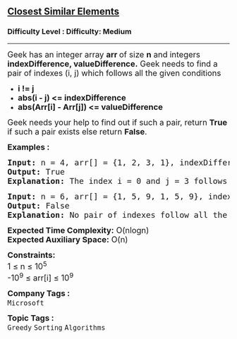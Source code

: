 <h2><a href="https://www.geeksforgeeks.org/problems/water-the-plants--141631/1?page=1&difficulty=Medium&status=unsolved,attempted&sortBy=accuracy">Closest Similar Elements</a></h2><h3>Difficulty Level : Difficulty: Medium</h3><hr><div class="problems_problem_content__Xm_eO"><p><span style="font-size: 18px;">Geek has an integer array <strong>arr </strong>of size <strong>n</strong>&nbsp;and integers <strong>indexDifference, valueDifference.</strong> Geek needs to find a pair of indexes (i, j) which follows all the given conditions<br></span></p>
<ul>
<li><strong><span style="font-size: 18px;">i != j</span></strong></li>
<li><strong><span style="font-size: 18px;">abs(i - j) &lt;= indexDifference</span></strong></li>
<li><strong><span style="font-size: 18px;">abs(Arr[i] - Arr[j]) &lt;= valueDifference</span></strong></li>
</ul>
<p><span style="font-size: 18px;">Geek needs your help to find out if such a pair, return <strong>True</strong> if such a pair exists else return <strong>False</strong>.</span></p>
<p><span style="font-size: 18px;"><strong>Examples :</strong></span></p>
<pre><span style="font-size: 18px;"><strong>Input: </strong>n = 4, arr[] = {1, 2, 3, 1}, indexDifference = 3, valueDifference = 0
<strong>Output: </strong>True
<strong>Explanation: </strong>The index i = 0 and j = 3 follows all the given conditions hence the output is <strong>True</strong>.</span></pre>
<pre><span style="font-size: 18px;"><strong>Input: </strong>n = 6, arr[] = {1, 5, 9, 1, 5, 9}, indexDifference = 2, valueDifference = 3
<strong>Output: </strong>False
<strong>Explanation: </strong>No pair of indexes follow all the given conditions hence the output is <strong>False</strong>.</span></pre>
<p><span style="font-size: 18px;"><strong>Expected Time Complexity:</strong> O(nlogn)<br><strong>Expected Auxiliary Space:</strong> O(n)</span></p>
<p><span style="font-size: 18px;"><strong>Constraints:</strong><br>1 ≤ n ≤ 10<sup>5</sup><br>-10<sup>9</sup> ≤ arr[i] ≤ 10<sup>9</sup></span></p></div><p><span style=font-size:18px><strong>Company Tags : </strong><br><code>Microsoft</code>&nbsp;<br><p><span style=font-size:18px><strong>Topic Tags : </strong><br><code>Greedy</code>&nbsp;<code>Sorting</code>&nbsp;<code>Algorithms</code>&nbsp;